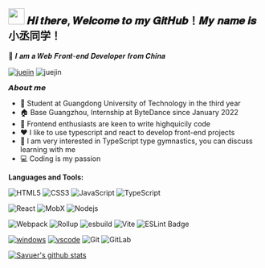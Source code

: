 <h2 ><img src="https://cdn.jsdelivr.net/gh/dmego/images/img/Hi.gif" height="32" /> 𝑯𝒊 𝒕𝒉𝒆𝒓𝒆, 𝑾𝒆𝒍𝒄𝒐𝒎𝒆 𝒕𝒐 𝒎𝒚 𝑮𝒊𝒕𝑯𝒖𝒃！𝑴𝒚 𝒏𝒂𝒎𝒆 𝒊𝒔 小丞同学！</h2>

🤝 𝑰 𝒂𝒎 𝒂 𝑾𝒆𝒃 𝑭𝒓𝒐𝒏𝒕-𝒆𝒏𝒅 𝑫𝒆𝒗𝒆𝒍𝒐𝒑𝒆𝒓 𝒇𝒓𝒐𝒎 𝑪𝒉𝒊𝒏𝒂

<p>
  <a href="https://juejin.cn/user/1460594842018446"><img src="https://img.shields.io/badge/juejin-小丞同学-blue" alt="juejin"></a>
  <img src="https://img.shields.io/badge/weChat-Ljc--10c-brightgreen" alt="juejin">
</p>

**𝘼𝙗𝙤𝙪𝙩 𝙢𝙚**

- 🏫 Student at Guangdong University of Technology in the third year
- 🏠 Base Guangzhou, Internship at ByteDance since January 2022
- 💼 Frontend enthusiasts are keen to write highquicily code
- ❤️ I like to use typescript and react to develop front-end projects
- 🧩 I am very interested in TypeScript type gymnastics, you can discuss learning with me
- 💻 Coding is my passion

**Languages and Tools:**  

![HTML5](https://img.shields.io/badge/-HTML5-%23E44D27?style=flat-square&logo=html5&logoColor=ffffff)
![CSS3](https://img.shields.io/badge/-CSS3-%231572B6?style=flat-square&logo=css3)
![JavaScript](https://img.shields.io/badge/-JavaScript-%23F7DF1C?style=flat-square&logo=javascript&logoColor=000000&labelColor=%23F7DF1C&color=%23FFCE5A)
![TypeScript](https://img.shields.io/badge/-TypeScript-007ACC?style=flat-square&logo=typescript&logoColor=white)

![React](https://img.shields.io/badge/-React-%23282C34?style=flat-square&logo=react)
![MobX](https://img.shields.io/badge/MobX-F95?logo=mobx&logoColor=fff&style=flat-square)
![Nodejs](https://img.shields.io/badge/-Node.js-%23282C34?style=flat-square&logo=node.js)

![Webpack](https://img.shields.io/badge/-Webpack-%232C3A42?style=flat-square&logo=webpack)
![Rollup](https://img.shields.io/badge/-Rollup-%23EC4A3F?style=flat-square&logo=rollupdotjs&logoColor=ffffff)
![esbuild](https://img.shields.io/badge/esbuild-FFCF00?logo=esbuild&logoColor=000&style=flat-square)
![Vite](https://img.shields.io/badge/Vite-646CFF?logo=vite&logoColor=fff&style=flat-square)
![ESLint Badge](https://img.shields.io/badge/ESLint-4B32C3?logo=eslint&logoColor=fff&style=flat-square)

[![windows](https://img.shields.io/badge/Windows-10-4e9eee?style=flat-square&logo=windows&logoColor=ffffff)](https://www.microsoft.com/windows/windows-10)
[![vscode](https://img.shields.io/badge/IDE-VSCode-blue?style=flat-square&logo=visual-studio-code&logoColor=ffffff)](https://code.visualstudio.com/)
![Git](https://img.shields.io/badge/-Git-%23F05032?style=flat-square&logo=git&logoColor=%23ffffff)
![GitLab](https://img.shields.io/badge/-GitLab-FCA121?style=flat-square&logo=gitlab)

<a href="https://github.com/linjunc"><img src="https://github-readme-stats.vercel.app/api?username=linjunc&show_icons=true&theme=radical"  alt="Savuer's github stats" data-canonical-src="https://github-readme-stats.vercel.app/api?username=linjunc&show_icons=true&theme=radical" style="max-width:100%;">
</a>
<br/>
   <a href="https://visitor-badge.glitch.me/badge?page_id=linjunc&left_color=green&right_color=red"><img src="https://visitor-badge.glitch.me/badge?page_id=linjunc&right_color=red" alt=""></a>
